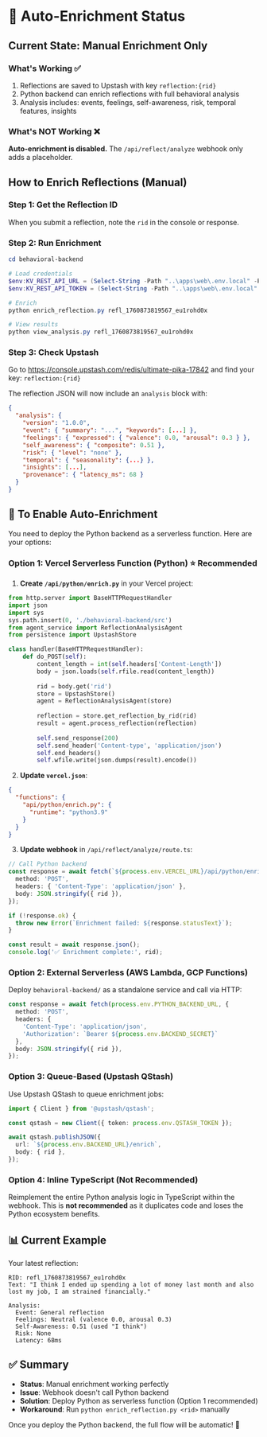 # 🔄 Auto-Enrichment Status

## Current State: **Manual Enrichment Only**

### What's Working ✅
1. Reflections are saved to Upstash with key `reflection:{rid}`
2. Python backend can enrich reflections with full behavioral analysis
3. Analysis includes: events, feelings, self-awareness, risk, temporal features, insights

### What's NOT Working ❌
**Auto-enrichment is disabled.** The `/api/reflect/analyze` webhook only adds a placeholder.

## How to Enrich Reflections (Manual)

### Step 1: Get the Reflection ID
When you submit a reflection, note the `rid` in the console or response.

### Step 2: Run Enrichment
```powershell
cd behavioral-backend

# Load credentials
$env:KV_REST_API_URL = (Select-String -Path "..\apps\web\.env.local" -Pattern "KV_REST_API_URL=(.+)").Matches.Groups[1].Value.Trim().Trim('"').Trim("'")
$env:KV_REST_API_TOKEN = (Select-String -Path "..\apps\web\.env.local" -Pattern "KV_REST_API_TOKEN=(.+)").Matches.Groups[1].Value.Trim().Trim('"').Trim("'")

# Enrich
python enrich_reflection.py refl_1760873819567_eu1rohd0x

# View results
python view_analysis.py refl_1760873819567_eu1rohd0x
```

### Step 3: Check Upstash
Go to https://console.upstash.com/redis/ultimate-pika-17842 and find your key: `reflection:{rid}`

The reflection JSON will now include an `analysis` block with:
```json
{
  "analysis": {
    "version": "1.0.0",
    "event": { "summary": "...", "keywords": [...] },
    "feelings": { "expressed": { "valence": 0.0, "arousal": 0.3 } },
    "self_awareness": { "composite": 0.51 },
    "risk": { "level": "none" },
    "temporal": { "seasonality": {...} },
    "insights": [...],
    "provenance": { "latency_ms": 68 }
  }
}
```

## 🚀 To Enable Auto-Enrichment

You need to deploy the Python backend as a serverless function. Here are your options:

### Option 1: Vercel Serverless Function (Python) ⭐ Recommended

1. **Create `/api/python/enrich.py`** in your Vercel project:
```python
from http.server import BaseHTTPRequestHandler
import json
import sys
sys.path.insert(0, './behavioral-backend/src')
from agent_service import ReflectionAnalysisAgent
from persistence import UpstashStore

class handler(BaseHTTPRequestHandler):
    def do_POST(self):
        content_length = int(self.headers['Content-Length'])
        body = json.loads(self.rfile.read(content_length))
        
        rid = body.get('rid')
        store = UpstashStore()
        agent = ReflectionAnalysisAgent(store)
        
        reflection = store.get_reflection_by_rid(rid)
        result = agent.process_reflection(reflection)
        
        self.send_response(200)
        self.send_header('Content-type', 'application/json')
        self.end_headers()
        self.wfile.write(json.dumps(result).encode())
```

2. **Update `vercel.json`**:
```json
{
  "functions": {
    "api/python/enrich.py": {
      "runtime": "python3.9"
    }
  }
}
```

3. **Update webhook** in `/api/reflect/analyze/route.ts`:
```typescript
// Call Python backend
const response = await fetch(`${process.env.VERCEL_URL}/api/python/enrich`, {
  method: 'POST',
  headers: { 'Content-Type': 'application/json' },
  body: JSON.stringify({ rid }),
});

if (!response.ok) {
  throw new Error(`Enrichment failed: ${response.statusText}`);
}

const result = await response.json();
console.log('✅ Enrichment complete:', rid);
```

### Option 2: External Serverless (AWS Lambda, GCP Functions)

Deploy `behavioral-backend/` as a standalone service and call via HTTP:
```typescript
const response = await fetch(process.env.PYTHON_BACKEND_URL, {
  method: 'POST',
  headers: { 
    'Content-Type': 'application/json',
    'Authorization': `Bearer ${process.env.BACKEND_SECRET}`
  },
  body: JSON.stringify({ rid }),
});
```

### Option 3: Queue-Based (Upstash QStash)

Use Upstash QStash to queue enrichment jobs:
```typescript
import { Client } from '@upstash/qstash';

const qstash = new Client({ token: process.env.QSTASH_TOKEN });

await qstash.publishJSON({
  url: `${process.env.BACKEND_URL}/enrich`,
  body: { rid },
});
```

### Option 4: Inline TypeScript (Not Recommended)

Reimplement the entire Python analysis logic in TypeScript within the webhook. This is **not recommended** as it duplicates code and loses the Python ecosystem benefits.

## 📊 Current Example

Your latest reflection:
```
RID: refl_1760873819567_eu1rohd0x
Text: "I think I ended up spending a lot of money last month and also lost my job, I am strained financially."

Analysis:
  Event: General reflection
  Feelings: Neutral (valence 0.0, arousal 0.3)
  Self-Awareness: 0.51 (used "I think")
  Risk: None
  Latency: 68ms
```

## ✅ Summary

- **Status**: Manual enrichment working perfectly
- **Issue**: Webhook doesn't call Python backend
- **Solution**: Deploy Python as serverless function (Option 1 recommended)
- **Workaround**: Run `python enrich_reflection.py <rid>` manually

Once you deploy the Python backend, the full flow will be automatic! 🚀
